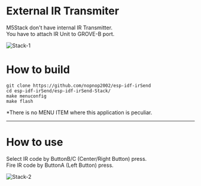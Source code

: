 # External IR Transmiter
M5Stack don't have internal IR Transmitter.   
You have to attach IR Unit to GROVE-B port.   

![Stack-1](https://user-images.githubusercontent.com/6020549/59958246-574faa00-94de-11e9-95f1-24871f8c8f20.JPG)


# How to build

```
git clone https://github.com/nopnop2002/esp-idf-irSend
cd esp-idf-irSend/esp-idf-irSend-Stack/
make menuconfig
make flash
```

\*There is no MENU ITEM where this application is peculiar.   

---

# How to use

Select IR code by ButtonB/C (Center/Right Button) press.   
Fire IR code by ButtonA (Left Button) press.   

![Stack-2](https://user-images.githubusercontent.com/6020549/59958245-574faa00-94de-11e9-94ce-f9099b53eea9.JPG)
